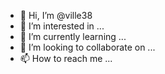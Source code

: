 - 👋 Hi, I’m @ville38
- 👀 I’m interested in ...
- 🌱 I’m currently learning ...
- 💞️ I’m looking to collaborate on ...
- 📫 How to reach me ...

<!---
ville38/ville38 is a ✨ special ✨ repository because its `README.md` (this file) appears on your GitHub profile.
You can click the Preview link to take a look at your changes.
--->

